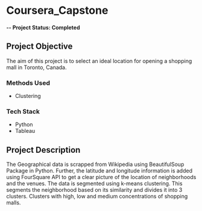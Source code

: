 # Coursera_Capstone

#### -- Project Status: Completed

## Project Objective
The aim of this project is to select an ideal location for opening a shopping mall in Toronto, Canada. 


### Methods Used
* Clustering

### Tech Stack
* Python
* Tableau

## Project Description
The Geographical data is scrapped from  Wikipedia using BeautifulSoup Package in Python. Further, the latitude and longitude information is added using FourSquare API to get a clear picture of the location of neighborhoods and the venues. The data is segmented using k-means clustering. This segments the neighborhood based on its similarity and divides it into 3 clusters. Clusters with high, low and medium concentrations of shopping malls.
